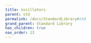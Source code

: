 ```yaml
---
title: oscillators
parent: std
permalink: /docs/StandardLibrary#std
grand_parent: Standard Library
has_children: true
nav_order: 13
---
```

